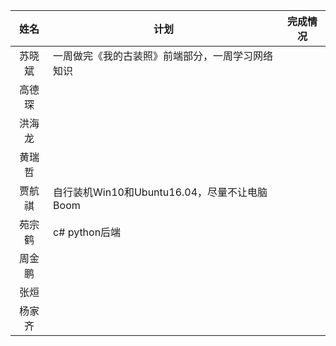 ﻿| 姓名|计划 |完成情况 |
|:-:|---|---|
|苏晓斌|一周做完《我的古装照》前端部分，一周学习网络知识|   |
|高德琛 |||
|洪海龙||  |
|黄瑞哲|   |   |
|贾航祺| 自行装机Win10和Ubuntu16.04，尽量不让电脑Boom |   |
|苑宗鹤|c# python后端|   |
|周金鹏|   |   |
|张烜|   |   |
|杨家齐|   |   |
